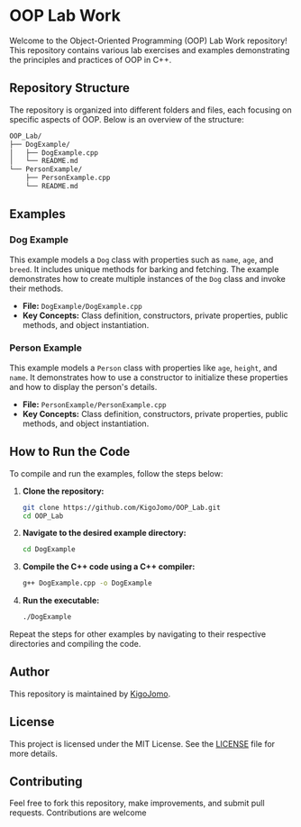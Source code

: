 # OOP Lab Work

Welcome to the Object-Oriented Programming (OOP) Lab Work repository! This repository contains various lab exercises and examples demonstrating the principles and practices of OOP in C++.

## Repository Structure

The repository is organized into different folders and files, each focusing on specific aspects of OOP. Below is an overview of the structure:

``` bash
OOP_Lab/
├── DogExample/
│   ├── DogExample.cpp
│   └── README.md
└── PersonExample/
    ├── PersonExample.cpp
    └── README.md
```

## Examples

### Dog Example

This example models a `Dog` class with properties such as `name`, `age`, and `breed`. It includes unique methods for barking and fetching. The example demonstrates how to create multiple instances of the `Dog` class and invoke their methods.

- **File:** `DogExample/DogExample.cpp`
- **Key Concepts:** Class definition, constructors, private properties, public methods, and object instantiation.

### Person Example

This example models a `Person` class with properties like `age`, `height`, and `name`. It demonstrates how to use a constructor to initialize these properties and how to display the person's details.

- **File:** `PersonExample/PersonExample.cpp`
- **Key Concepts:** Class definition, constructors, private properties, public methods, and object instantiation.

## How to Run the Code

To compile and run the examples, follow the steps below:

1. **Clone the repository:**

   ```bash
   git clone https://github.com/KigoJomo/OOP_Lab.git
   cd OOP_Lab
   ```

2. **Navigate to the desired example directory:**

   ```bash
   cd DogExample
   ```

3. **Compile the C++ code using a C++ compiler:**

   ```bash
   g++ DogExample.cpp -o DogExample
   ```

4. **Run the executable:**

   ```bash
   ./DogExample
   ```

Repeat the steps for other examples by navigating to their respective directories and compiling the code.

## Author

This repository is maintained by [KigoJomo](https://github.com/KigoJomo).

## License

This project is licensed under the MIT License. See the [LICENSE](LICENSE) file for more details.

## Contributing

Feel free to fork this repository, make improvements, and submit pull requests. Contributions are welcome
